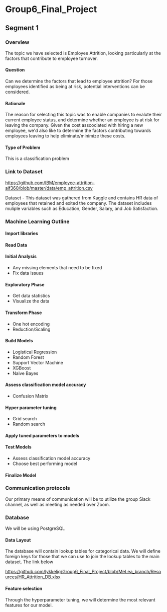 # Group6_Final_Project

## Segment 1
### Overview
The topic we have selected is Employee Attrition, looking particularly at the factors that contribute to employee turnover.
#### Question
Can we determine the factors that lead to employee attrition? For those employees identified as being at risk, potential interventions can be considered.
#### Rationale
The reason for selecting this topic was to enable companies to evalute their current employee status, and determine whether an employee is at risk for leaving the company. Given the cost asscociated with hiring a new employee, we'd also like to determine the factors contributing towards employees leaving to help eliminate/minimize these costs. 
#### Type of Problem
This is a classification problem
### Link to Dataset
https://github.com/IBM/employee-attrition-aif360/blob/master/data/emp_attrition.csv

Dataset - This dataset was gathered from Kaggle and contains HR data of employees that retained and exited the company. The dataset includes muliple variables such as Education, Gender, Salary, and Job Satisfaction. 

### Machine Learning Outline 

#### Import libraries
#### Read Data
#### Initial Analysis
- Any missing elements that need to be fixed
- Fix data issues
#### Exploratory Phase
- Get data statistics 
- Visualize the data
#### Transform Phase
- One hot encoding
- Reduction/Scaling
#### Build Models
- Logistical Regression
- Random Forest
- Support Vector Machine
- XGBoost
- Naive Bayes
#### Assess classification model accuracy
- Confusion Matrix
#### Hyper parameter tuning
- Grid search
- Random search
#### Apply tuned parameters to models
#### Test Models
- Assess classification model accuracy
- Choose best performing model
#### Finalize Model

### Communication protocols 
Our primary means of communication will be to utilize the group Slack channel, as well as meeting as needed over Zoom.

### Database
We will be using PostgreSQL
#### Data Layout
The database will contain lookup tables for categorical data. We will define foreign keys for those that we can use to join the lookup tables to the main dataset. The link below 


https://github.com/lykkelig/Group6_Final_Project/blob/MeLea_branch/Resources/HR_Attrition_DB.xlsx


#### Feature selection
Through the hyperparameter tuning, we will determine the most relevant features for our model. 


